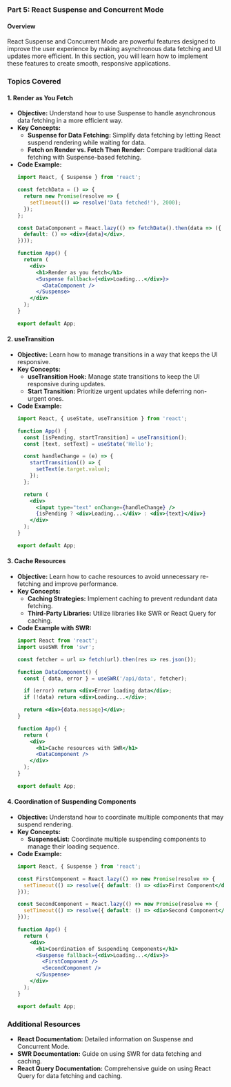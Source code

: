 ### Part 5: React Suspense and Concurrent Mode

#### Overview
React Suspense and Concurrent Mode are powerful features designed to improve the user experience by making asynchronous data fetching and UI updates more efficient. In this section, you will learn how to implement these features to create smooth, responsive applications.

### Topics Covered

#### 1. **Render as You Fetch**
   - **Objective:** Understand how to use Suspense to handle asynchronous data fetching in a more efficient way.
   - **Key Concepts:**
     - **Suspense for Data Fetching:** Simplify data fetching by letting React suspend rendering while waiting for data.
     - **Fetch on Render vs. Fetch Then Render:** Compare traditional data fetching with Suspense-based fetching.
   - **Code Example:**
     ```jsx
     import React, { Suspense } from 'react';

     const fetchData = () => {
       return new Promise(resolve => {
         setTimeout(() => resolve('Data fetched!'), 2000);
       });
     };

     const DataComponent = React.lazy(() => fetchData().then(data => ({
       default: () => <div>{data}</div>,
     })));

     function App() {
       return (
         <div>
           <h1>Render as you fetch</h1>
           <Suspense fallback={<div>Loading...</div>}>
             <DataComponent />
           </Suspense>
         </div>
       );
     }

     export default App;
     ```

#### 2. **useTransition**
   - **Objective:** Learn how to manage transitions in a way that keeps the UI responsive.
   - **Key Concepts:**
     - **useTransition Hook:** Manage state transitions to keep the UI responsive during updates.
     - **Start Transition:** Prioritize urgent updates while deferring non-urgent ones.
   - **Code Example:**
     ```jsx
     import React, { useState, useTransition } from 'react';

     function App() {
       const [isPending, startTransition] = useTransition();
       const [text, setText] = useState('Hello');

       const handleChange = (e) => {
         startTransition(() => {
           setText(e.target.value);
         });
       };

       return (
         <div>
           <input type="text" onChange={handleChange} />
           {isPending ? <div>Loading...</div> : <div>{text}</div>}
         </div>
       );
     }

     export default App;
     ```

#### 3. **Cache Resources**
   - **Objective:** Learn how to cache resources to avoid unnecessary re-fetching and improve performance.
   - **Key Concepts:**
     - **Caching Strategies:** Implement caching to prevent redundant data fetching.
     - **Third-Party Libraries:** Utilize libraries like SWR or React Query for caching.
   - **Code Example with SWR:**
     ```jsx
     import React from 'react';
     import useSWR from 'swr';

     const fetcher = url => fetch(url).then(res => res.json());

     function DataComponent() {
       const { data, error } = useSWR('/api/data', fetcher);

       if (error) return <div>Error loading data</div>;
       if (!data) return <div>Loading...</div>;

       return <div>{data.message}</div>;
     }

     function App() {
       return (
         <div>
           <h1>Cache resources with SWR</h1>
           <DataComponent />
         </div>
       );
     }

     export default App;
     ```

#### 4. **Coordination of Suspending Components**
   - **Objective:** Understand how to coordinate multiple components that may suspend rendering.
   - **Key Concepts:**
     - **SuspenseList:** Coordinate multiple suspending components to manage their loading sequence.
   - **Code Example:**
     ```jsx
     import React, { Suspense } from 'react';

     const FirstComponent = React.lazy(() => new Promise(resolve => {
       setTimeout(() => resolve({ default: () => <div>First Component</div> }), 1000);
     }));

     const SecondComponent = React.lazy(() => new Promise(resolve => {
       setTimeout(() => resolve({ default: () => <div>Second Component</div> }), 2000);
     }));

     function App() {
       return (
         <div>
           <h1>Coordination of Suspending Components</h1>
           <Suspense fallback={<div>Loading...</div>}>
             <FirstComponent />
             <SecondComponent />
           </Suspense>
         </div>
       );
     }

     export default App;
     ```

### Additional Resources
- **React Documentation:** Detailed information on Suspense and Concurrent Mode.
- **SWR Documentation:** Guide on using SWR for data fetching and caching.
- **React Query Documentation:** Comprehensive guide on using React Query for data fetching and caching.
